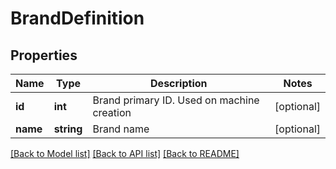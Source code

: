 # BrandDefinition

## Properties
Name | Type | Description | Notes
------------ | ------------- | ------------- | -------------
**id** | **int** | Brand primary ID. Used on machine creation | [optional] 
**name** | **string** | Brand name | [optional] 

[[Back to Model list]](../../README.md#documentation-for-models) [[Back to API list]](../../README.md#documentation-for-api-endpoints) [[Back to README]](../../README.md)

